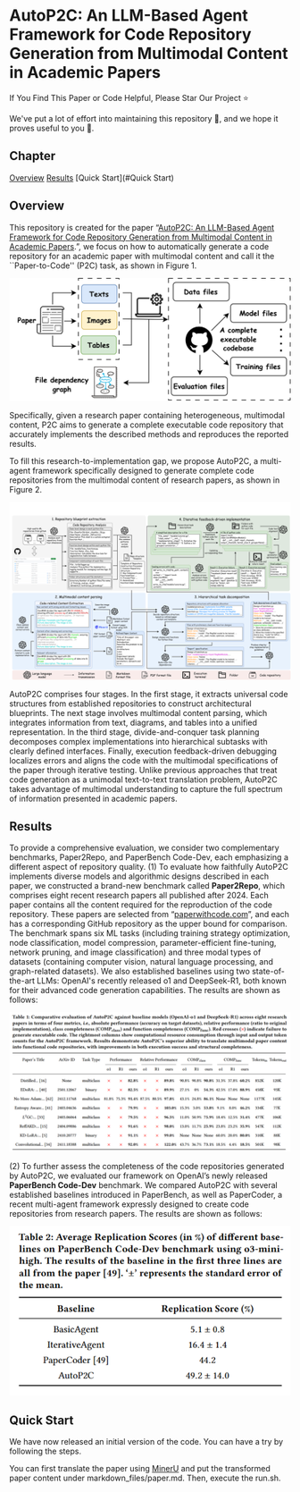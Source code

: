 # AutoP2C: An LLM-Based Agent Framework for Code Repository Generation from Multimodal Content in Academic Papers
If You Find This Paper or Code Helpful, Please Star Our Project ⭐

We've put a lot of effort into maintaining this repository 🚀, and we hope it proves useful to you 🙏.

## Chapter
[Overview](#Overview)
[Results](#Results)
[Quick Start](#Quick Start)

## Overview
This repository is created for the paper “[AutoP2C: An LLM-Based Agent Framework for Code Repository Generation from Multimodal Content in Academic Papers](https://arxiv.org/pdf/2504.20115).”, we focus on how to automatically generate a code repository for an academic paper with multimodal content and call it the ``Paper-to-Code'' (P2C) task, as shown in Figure 1.

![illus](intro.jpg)

Specifically, given a research paper containing heterogeneous, multimodal content, P2C aims to generate a complete executable code repository that accurately implements the described methods and reproduces the reported results.

To fill this research-to-implementation gap, we propose AutoP2C, a multi-agent framework specifically designed to generate complete code repositories from the multimodal content of research papers, as shown in Figure 2.

![process](process.png)

AutoP2C comprises four stages. In the first stage, it extracts universal code structures from established repositories to construct architectural blueprints. The next stage involves multimodal content parsing, which integrates information from text, diagrams, and tables into a unified representation. In the third stage, divide-and-conquer task planning decomposes complex implementations into hierarchical subtasks with clearly defined interfaces. 
Finally, execution feedback-driven debugging localizes errors and aligns the code with the multimodal specifications of the paper through iterative testing. Unlike previous approaches that treat code generation as a unimodal text-to-text translation problem, AutoP2C takes advantage of multimodal understanding to capture the full spectrum of information presented in academic papers. 


## Results
To provide a comprehensive evaluation, we consider two complementary benchmarks, Paper2Repo, and PaperBench Code-Dev, each emphasizing a different aspect of repository quality. 
(1) To evaluate how faithfully AutoP2C implements diverse models and algorithmic designs described in each paper, we constructed a brand-new benchmark called **Paper2Repo**, which comprises eight recent research papers all published after 2024. Each paper contains all the content required for the reproduction of the code repository. These papers are selected from “[paperwithcode.com](paperswithcode.com)”, and each has a corresponding GitHub repository as the upper bound for comparison. The benchmark spans six ML tasks (including training strategy optimization, node classification, model compression, parameter-efficient fine-tuning, network pruning, and image classification) and three modal types of datasets (containing computer vision, natural language processing, and graph-related datasets). We also established baselines using two state-of-the-art LLMs: OpenAI's recently released o1 and DeepSeek-R1, both known for their advanced code generation capabilities. The results are shown as follows: 

![result](result_1.jpg)

(2) To further assess the completeness of the code repositories generated by AutoP2C, we evaluated our framework on OpenAI’s newly released **PaperBench Code-Dev** benchmark. We compared AutoP2C with several established baselines introduced in PaperBench, as well as PaperCoder, a recent multi-agent framework expressly designed to create code repositories from research papers. The results are shown as follows:

![paperbench](result_2.jpg)


## Quick Start
We have now released an initial version of the code. You can have a try by following the steps.  

You can first translate the paper using [MinerU](https://github.com/opendatalab/MinerU) and put the transformed paper content under markdown_files/paper.md. Then, execute the run.sh.
